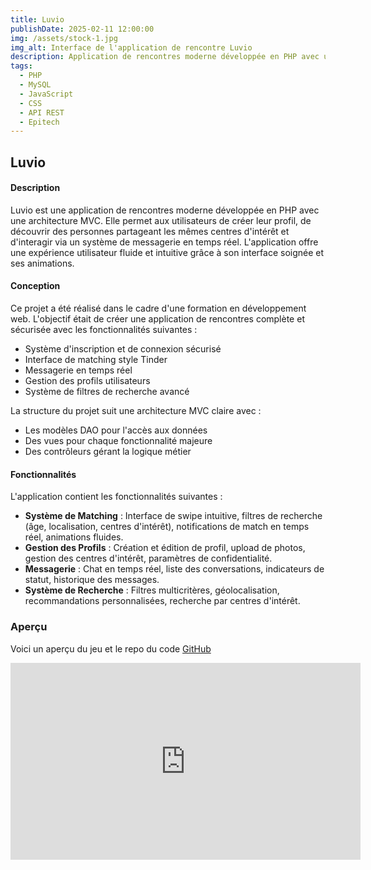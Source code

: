 ```yaml
---
title: Luvio
publishDate: 2025-02-11 12:00:00
img: /assets/stock-1.jpg
img_alt: Interface de l'application de rencontre Luvio
description: Application de rencontres moderne développée en PHP avec une architecture MVC, permettant aux utilisateurs de trouver l'amour basé sur leurs centres d'intérêts.
tags:
  - PHP
  - MySQL
  - JavaScript
  - CSS
  - API REST
  - Epitech
---
```


## Luvio

#### Description

Luvio est une application de rencontres moderne développée en PHP avec une architecture MVC. Elle permet aux utilisateurs de créer leur profil, de découvrir des personnes partageant les mêmes centres d'intérêt et d'interagir via un système de messagerie en temps réel. L'application offre une expérience utilisateur fluide et intuitive grâce à son interface soignée et ses animations.

#### Conception

Ce projet a été réalisé dans le cadre d'une formation en développement web. L'objectif était de créer une application de rencontres complète et sécurisée avec les fonctionnalités suivantes :
- Système d'inscription et de connexion sécurisé
- Interface de matching style Tinder
- Messagerie en temps réel
- Gestion des profils utilisateurs
- Système de filtres de recherche avancé

La structure du projet suit une architecture MVC claire avec :
- Les modèles DAO pour l'accès aux données
- Des vues pour chaque fonctionnalité majeure
- Des contrôleurs gérant la logique métier

#### Fonctionnalités

L'application contient les fonctionnalités suivantes :

- **Système de Matching** : Interface de swipe intuitive, filtres de recherche (âge, localisation, centres d'intérêt), notifications de match en temps réel, animations fluides.
- **Gestion des Profils** : Création et édition de profil, upload de photos, gestion des centres d'intérêt, paramètres de confidentialité.
- **Messagerie** : Chat en temps réel, liste des conversations, indicateurs de statut, historique des messages.
- **Système de Recherche** : Filtres multicritères, géolocalisation, recommandations personnalisées, recherche par centres d'intérêt.

### Aperçu

Voici un aperçu du jeu et le repo du code [GitHub]()

<iframe width="560" height="315" src="https://www.youtube.com/embed/6Tv3PjVxCW8" frameborder="0" allowfullscreen></iframe>
